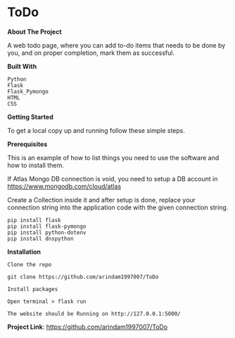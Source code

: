# ToDo

**About The Project**

A web todo page, where you can add to-do items that needs to be done by you, and on proper completion, mark them as successful.

**Built With**
```
Python
Flask
Flask_Pymongo
HTML
CSS
```

**Getting Started**

To get a local copy up and running follow these simple steps.

**Prerequisites**

This is an example of how to list things you need to use the software and how to install them.

If Atlas Mongo DB connection is void, you need to setup a DB account in https://www.mongodb.com/cloud/atlas

Create a Collection inside it and after setup is done, replace your connection string into the application code with the given connection string.

```
pip install flask
pip install flask-pymongo
pip install python-dotenv
pip install dnspython
```

**Installation**

    Clone the repo

    git clone https://github.com/arindam1997007/ToDo

    Install packages

    Open terminal > flask run
    
    The website should be Running on http://127.0.0.1:5000/

**Project Link**: https://github.com/arindam1997007/ToDo

